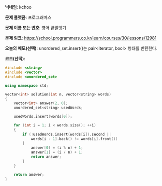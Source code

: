 **닉네임**: kchoo

**문제 플랫폼**: 프로그래머스

**문제 이름 또는 번호**: 영어 끝말잇기

**문제 링크**: https://school.programmers.co.kr/learn/courses/30/lessons/12981

**오늘의 메모(선택)**: unordered_set.insert()는 pair<iterator, bool> 형태를 반환한다.

**코드(선택)**: 

```c++
#include <string>
#include <vector>
#include <unordered_set>

using namespace std;

vector<int> solution(int n, vector<string> words)
{
    vector<int> answer(2, 0);
    unordered_set<string> usedWords;

    usedWords.insert(words[0]);

    for (int i = 1; i < words.size(); ++i)
    {
        if (!usedWords.insert(words[i]).second ||
            words[i - 1].back() != words[i].front())
        {
            answer[0] = (i % n) + 1;
            answer[1] = (i / n) + 1;
            return answer;
        }
    }

    return answer;
}
```
